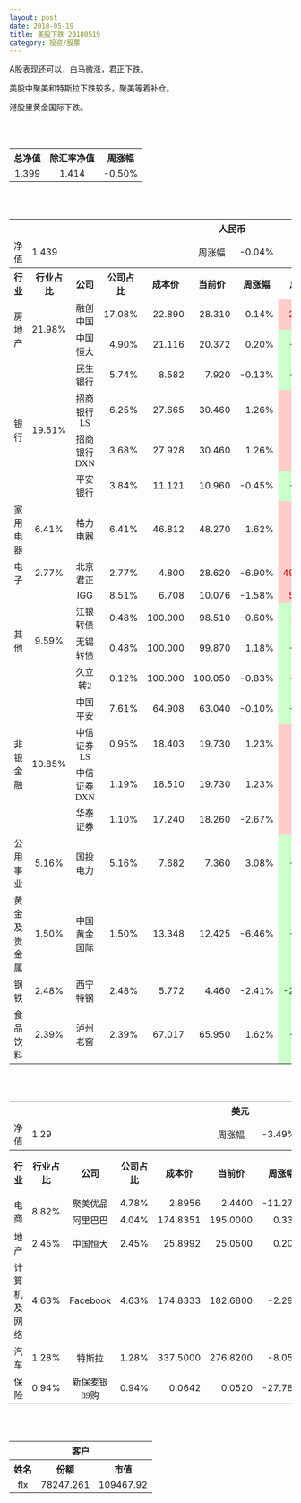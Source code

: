 ```yaml
---
layout: post
date: 2018-05-19
title: 美股下跌 20180519
category: 投资/股票
---
```


A股表现还可以，白马微涨，君正下跌。

美股中聚美和特斯拉下跌较多，聚美等着补仓。

港股里黄金国际下跌。

<br/>
<br/>

<table cellspacing="0" border="0">
	<tr>
		<th height="21" align="center"><font face="Noto Sans CJK SC Regular">总净值</font></th>
		<th align="center"><font face="Noto Sans CJK SC Regular">除汇率净值</font></th>
		<th align="center"><font face="Noto Sans CJK SC Regular">周涨幅</font></th>
	</tr>
	<tr>
		<td height="17" align="center" sdval="1.399" sdnum="1033;0;0.000">1.399</td>
		<td align="center" sdval="1.414" sdnum="1033;0;0.000">1.414</td>
		<td align="center" sdval="-0.005" sdnum="1033;0;0.00%">-0.50%</td>
	</tr>
</table>
<br />
<br />
<table>
	<tr>
		<th colspan="11"  height="21" align="center" valign="middle"><font face="Noto Sans CJK SC Regular">人民币</font></th>
		</tr>
	<tr>
		<td height="17" align="center"><font face="Noto Sans CJK SC Regular">净值</font></td>
		<td colspan="4"  align="left" valign="middle" sdval="1.439" sdnum="1033;">1.439</td>
		<td align="center"><font face="Noto Sans CJK SC Regular">周涨幅</font></td>
		<td colspan="5"  align="left" valign="middle" sdval="-0.0004" sdnum="1033;0;0.00%">-0.04%</td>
		</tr>
	<tr>
		<th height="21" align="center" valign="middle"><font face="Noto Sans CJK SC Regular">行业</font></th>
		<th align="center" valign="middle"><font face="Noto Sans CJK SC Regular">行业占比</font></th>
		<th align="center"><font face="Noto Sans CJK SC Regular">公司</font></th>
		<th align="center"><font face="Noto Sans CJK SC Regular">公司占比</font></th>
		<th align="center"><font face="Noto Sans CJK SC Regular">成本价</font></th>
		<th align="center"><font face="Noto Sans CJK SC Regular">当前价</font></th>
		<th align="center"><font face="Noto Sans CJK SC Regular">周涨幅</font></th>
		<th align="center"><font face="Noto Sans CJK SC Regular">总涨幅</font></th>
		<th align="left"><font face="Noto Sans CJK SC Regular">下一阶梯</font></th>
		<th align="left"><font face="Noto Sans CJK SC Regular">浮动止损价</font></th>
		<th align="center"><font face="Noto Sans CJK SC Regular">止损价</font></th>
	</tr>
	<tr>
		<td rowspan="2"  height="34" align="center" valign="middle"><font face="Noto Sans CJK SC Regular">房地产</font></td>
		<td rowspan="2"  align="center" valign="middle" sdval="0.2198" sdnum="1033;0;0.00%">21.98%</td>
		<td align="center"><font face="Noto Sans CJK SC Regular">融创中国</font></td>
		<td align="right" sdval="0.1708" sdnum="1033;0;0.00%">17.08%</td>
		<td align="right" sdval="22.89" sdnum="1033;0;0.000">22.890</td>
		<td align="right" sdval="28.3095" sdnum="1033;0;0.000">28.310</td>
		<td align="right" sdval="0.0014" sdnum="1033;0;0.00%">0.14%</td>
		<td align="right" bgcolor="#FFCCCC" sdval="0.235362778505898" sdnum="1033;0;0.00%"><font color="#CC0000">23.54%</font></td>
		<td align="right" sdval="28.6125" sdnum="1033;0;0.000">28.613</td>
		<td align="right" sdval="0" sdnum="1033;0;0.000">0.000</td>
		<td align="right" bgcolor="#FFCCCC" sdval="26.324" sdnum="1033;0;0.000"><font color="#CC0000">26.324</font></td>
	</tr>
	<tr>
		<td align="center"><font face="Noto Sans CJK SC Regular">中国恒大</font></td>
		<td align="right" sdval="0.049" sdnum="1033;0;0.00%">4.90%</td>
		<td align="right" sdval="21.116" sdnum="1033;0;0.000">21.116</td>
		<td align="right" sdval="20.3715" sdnum="1033;0;0.000">20.372</td>
		<td align="right" sdval="0.002" sdnum="1033;0;0.00%">0.20%</td>
		<td align="right" bgcolor="#CCFFCC" sdval="-0.0366576245501042" sdnum="1033;0;0.00%"><font color="#006600">-3.67%</font></td>
		<td align="right" sdval="26.395" sdnum="1033;0;0.000">26.395</td>
		<td align="right" sdval="0" sdnum="1033;0;0.000">0.000</td>
		<td align="right" sdval="0" sdnum="1033;0;0.000">0.000</td>
	</tr>
	<tr>
		<td rowspan="4"  height="77" align="center" valign="middle"><font face="Noto Sans CJK SC Regular">银行</font></td>
		<td rowspan="4"  align="center" valign="middle" sdval="0.1951" sdnum="1033;0;0.00%">19.51%</td>
		<td align="center"><font face="Noto Sans CJK SC Regular">民生银行</font></td>
		<td align="right" sdval="0.0574" sdnum="1033;0;0.00%">5.74%</td>
		<td align="right" sdval="8.582" sdnum="1033;0;0.000">8.582</td>
		<td align="right" sdval="7.92" sdnum="1033;0;0.000">7.920</td>
		<td align="right" sdval="-0.0013" sdnum="1033;0;0.00%">-0.13%</td>
		<td align="right" bgcolor="#CCFFCC" sdval="-0.0785381962246564" sdnum="1033;0;0.00%"><font color="#006600">-7.85%</font></td>
		<td align="right" sdval="10.7275" sdnum="1033;0;0.000">10.728</td>
		<td align="right" sdval="0" sdnum="1033;0;0.000">0.000</td>
		<td align="right" sdval="0" sdnum="1033;0;0.000">0.000</td>
	</tr>
	<tr>
		<td align="center"><font face="Noto Sans CJK SC Regular">招商银行LS</font></td>
		<td align="right" sdval="0.0625" sdnum="1033;0;0.00%">6.25%</td>
		<td align="right" sdval="27.665" sdnum="1033;0;0.000">27.665</td>
		<td align="right" sdval="30.46" sdnum="1033;0;0.000">30.460</td>
		<td align="right" sdval="0.0126" sdnum="1033;0;0.00%">1.26%</td>
		<td align="right" bgcolor="#FFCCCC" sdval="0.099630182541117" sdnum="1033;0;0.00%"><font color="#CC0000">9.96%</font></td>
		<td align="right" sdval="34.58125" sdnum="1033;0;0.000">34.581</td>
		<td align="right" sdval="0" sdnum="1033;0;0.000">0.000</td>
		<td align="right" sdval="0" sdnum="1033;0;0.000">0.000</td>
	</tr>
	<tr>
		<td align="center"><font face="Noto Sans CJK SC Regular">招商银行DXN</font></td>
		<td align="right" sdval="0.0368" sdnum="1033;0;0.00%">3.68%</td>
		<td align="right" sdval="27.928" sdnum="1033;0;0.000">27.928</td>
		<td align="right" sdval="30.46" sdnum="1033;0;0.000">30.460</td>
		<td align="right" sdval="0.0126" sdnum="1033;0;0.00%">1.26%</td>
		<td align="right" bgcolor="#FFCCCC" sdval="0.0892617015181896" sdnum="1033;0;0.00%"><font color="#CC0000">8.93%</font></td>
		<td align="right" sdval="34.91" sdnum="1033;0;0.000">34.910</td>
		<td align="right" sdval="0" sdnum="1033;0;0.000">0.000</td>
		<td align="right" sdval="0" sdnum="1033;0;0.000">0.000</td>
	</tr>
	<tr>
		<td align="center"><font face="Noto Sans CJK SC Regular">平安银行</font></td>
		<td align="right" sdval="0.0384" sdnum="1033;0;0.00%">3.84%</td>
		<td align="right" sdval="11.121" sdnum="1033;0;0.000">11.121</td>
		<td align="right" sdval="10.96" sdnum="1033;0;0.000">10.960</td>
		<td align="right" sdval="-0.0045" sdnum="1033;0;0.00%">-0.45%</td>
		<td align="right" bgcolor="#CCFFCC" sdval="-0.0158771153673231" sdnum="1033;0;0.00%"><font color="#006600">-1.59%</font></td>
		<td align="right" sdval="13.90125" sdnum="1033;0;0.000">13.901</td>
		<td align="right" sdval="0" sdnum="1033;0;0.000">0.000</td>
		<td align="right" sdval="0" sdnum="1033;0;0.000">0.000</td>
	</tr>
	<tr>
		<td height="17" align="center" valign="middle"><font face="Noto Sans CJK SC Regular">家用电器</font></td>
		<td align="center" valign="middle" sdval="0.0641" sdnum="1033;0;0.00%">6.41%</td>
		<td align="center"><font face="Noto Sans CJK SC Regular">格力电器</font></td>
		<td align="right" sdval="0.0641" sdnum="1033;0;0.00%">6.41%</td>
		<td align="right" sdval="46.812" sdnum="1033;0;0.000">46.812</td>
		<td align="right" sdval="48.27" sdnum="1033;0;0.000">48.270</td>
		<td align="right" sdval="0.0162" sdnum="1033;0;0.00%">1.62%</td>
		<td align="right" bgcolor="#FFCCCC" sdval="0.0297458600358882" sdnum="1033;0;0.00%"><font color="#CC0000">2.97%</font></td>
		<td align="right" sdval="58.515" sdnum="1033;0;0.000">58.515</td>
		<td align="right" sdval="0" sdnum="1033;0;0.000">0.000</td>
		<td align="right" sdval="0" sdnum="1033;0;0.000">0.000</td>
	</tr>
	<tr>
		<td height="17" align="center" valign="middle"><font face="Noto Sans CJK SC Regular">电子</font></td>
		<td align="center" valign="middle" sdval="0.0277" sdnum="1033;0;0.00%">2.77%</td>
		<td align="center"><font face="Noto Sans CJK SC Regular">北京君正</font></td>
		<td align="right" sdval="0.0277" sdnum="1033;0;0.00%">2.77%</td>
		<td align="right" sdval="4.8" sdnum="1033;0;0.000">4.800</td>
		<td align="right" sdval="28.62" sdnum="1033;0;0.000">28.620</td>
		<td align="right" sdval="-0.069" sdnum="1033;0;0.00%">-6.90%</td>
		<td align="right" bgcolor="#FFCCCC" sdval="4.9611" sdnum="1033;0;0.00%"><font color="#CC0000">496.11%</font></td>
		<td align="right" bgcolor="#CCFFCC" sdval="35.7627868652344" sdnum="1033;0;0.000"><font color="#006600">35.763</font></td>
		<td align="right" bgcolor="#FFCCCC" sdval="26.3214111328125" sdnum="1033;0;0.000"><font color="#CC0000">26.321</font></td>
		<td align="right" bgcolor="#FFCCCC" sdval="26.321" sdnum="1033;0;0.000"><font color="#CC0000">26.321</font></td>
	</tr>
	<tr>
		<td rowspan="4"  height="73" align="center" valign="middle"><font face="Noto Sans CJK SC Regular">其他</font></td>
		<td rowspan="4"  align="center" valign="middle" sdval="0.0959" sdnum="1033;0;0.00%">9.59%</td>
		<td align="center">IGG</td>
		<td align="right" sdval="0.0851" sdnum="1033;0;0.00%">8.51%</td>
		<td align="right" sdval="6.7084" sdnum="1033;0;0.000">6.708</td>
		<td align="right" sdval="10.0764" sdnum="1033;0;0.000">10.076</td>
		<td align="right" sdval="-0.0158" sdnum="1033;0;0.00%">-1.58%</td>
		<td align="right" bgcolor="#FFCCCC" sdval="0.50065712241369" sdnum="1033;0;0.00%"><font color="#CC0000">50.07%</font></td>
		<td align="right" bgcolor="#CCFFCC" sdval="10.481875" sdnum="1033;0;0.000"><font color="#006600">10.482</font></td>
		<td align="right" bgcolor="#FFCCCC" sdval="7.71466" sdnum="1033;0;0.000"><font color="#CC0000">7.715</font></td>
		<td align="right" bgcolor="#FFCCCC" sdval="7.715" sdnum="1033;0;0.000"><font color="#CC0000">7.715</font></td>
	</tr>
	<tr>
		<td align="center"><font face="Noto Sans CJK SC Regular"> 江银转债</font></td>
		<td align="right" sdval="0.0048" sdnum="1033;0;0.00%">0.48%</td>
		<td align="right" sdval="100" sdnum="1033;0;0.000">100.000</td>
		<td align="right" sdval="98.51" sdnum="1033;0;0.000">98.510</td>
		<td align="right" sdval="-0.006" sdnum="1033;0;0.00%">-0.60%</td>
		<td align="right" bgcolor="#CCFFCC" sdval="-0.0163" sdnum="1033;0;0.00%"><font color="#006600">-1.63%</font></td>
		<td align="right" sdval="125" sdnum="1033;0;0.000">125.000</td>
		<td align="right" sdval="0" sdnum="1033;0;0.000">0.000</td>
		<td align="right" sdval="0" sdnum="1033;0;0.000">0.000</td>
	</tr>
	<tr>
		<td align="center"><font face="Noto Sans CJK SC Regular">无锡转债</font></td>
		<td align="right" sdval="0.0048" sdnum="1033;0;0.00%">0.48%</td>
		<td align="right" sdval="100" sdnum="1033;0;0.000">100.000</td>
		<td align="right" sdval="99.87" sdnum="1033;0;0.000">99.870</td>
		<td align="right" sdval="0.0118" sdnum="1033;0;0.00%">1.18%</td>
		<td align="right" bgcolor="#CCFFCC" sdval="-0.00270000000000004" sdnum="1033;0;0.00%"><font color="#006600">-0.27%</font></td>
		<td align="right" sdval="125" sdnum="1033;0;0.000">125.000</td>
		<td align="right" sdval="0" sdnum="1033;0;0.000">0.000</td>
		<td align="right" sdval="0" sdnum="1033;0;0.000">0.000</td>
	</tr>
	<tr>
		<td align="center"><font face="Noto Sans CJK SC Regular">久立转2</font></td>
		<td align="right" sdval="0.0012" sdnum="1033;0;0.00%">0.12%</td>
		<td align="right" sdval="100" sdnum="1033;0;0.000">100.000</td>
		<td align="right" sdval="100.05" sdnum="1033;0;0.000">100.050</td>
		<td align="right" sdval="-0.0083" sdnum="1033;0;0.00%">-0.83%</td>
		<td align="right" bgcolor="#CCFFCC" sdval="-0.000900000000000123" sdnum="1033;0;0.00%"><font color="#006600">-0.09%</font></td>
		<td align="right" sdval="125" sdnum="1033;0;0.000">125.000</td>
		<td align="right" sdval="0" sdnum="1033;0;0.000">0.000</td>
		<td align="right" sdval="0" sdnum="1033;0;0.000">0.000</td>
	</tr>
	<tr>
		<td rowspan="4"  height="70" align="center" valign="middle"><font face="Noto Sans CJK SC Regular">非银金融</font></td>
		<td rowspan="4"  align="center" valign="middle" sdval="0.1085" sdnum="1033;0;0.00%">10.85%</td>
		<td align="center"><font face="Noto Sans CJK SC Regular">中国平安</font></td>
		<td align="right" sdval="0.0761" sdnum="1033;0;0.00%">7.61%</td>
		<td align="right" sdval="64.908" sdnum="1033;0;0.000">64.908</td>
		<td align="right" sdval="63.04" sdnum="1033;0;0.000">63.040</td>
		<td align="right" sdval="-0.001" sdnum="1033;0;0.00%">-0.10%</td>
		<td align="right" bgcolor="#CCFFCC" sdval="-0.0301791951685464" sdnum="1033;0;0.00%"><font color="#006600">-3.02%</font></td>
		<td align="right" sdval="81.135" sdnum="1033;0;0.000">81.135</td>
		<td align="right" sdval="0" sdnum="1033;0;0.000">0.000</td>
		<td align="right" bgcolor="#FFCCCC" sdval="60.18" sdnum="1033;0;0.000"><font color="#CC0000">60.180</font></td>
	</tr>
	<tr>
		<td align="center"><font face="Noto Sans CJK SC Regular">中信证券LS</font></td>
		<td align="right" sdval="0.0095" sdnum="1033;0;0.00%">0.95%</td>
		<td align="right" sdval="18.403" sdnum="1033;0;0.000">18.403</td>
		<td align="right" sdval="19.73" sdnum="1033;0;0.000">19.730</td>
		<td align="right" sdval="0.0123" sdnum="1033;0;0.00%">1.23%</td>
		<td align="right" bgcolor="#FFCCCC" sdval="0.0707078085094821" sdnum="1033;0;0.00%"><font color="#CC0000">7.07%</font></td>
		<td align="right" sdval="23.00375" sdnum="1033;0;0.000">23.004</td>
		<td align="right" sdval="0" sdnum="1033;0;0.000">0.000</td>
		<td align="right" sdval="0" sdnum="1033;0;0.000">0.000</td>
	</tr>
	<tr>
		<td align="center"><font face="Noto Sans CJK SC Regular">中信证券DXN</font></td>
		<td align="right" sdval="0.0119" sdnum="1033;0;0.00%">1.19%</td>
		<td align="right" sdval="18.51" sdnum="1033;0;0.000">18.510</td>
		<td align="right" sdval="19.73" sdnum="1033;0;0.000">19.730</td>
		<td align="right" sdval="0.0123" sdnum="1033;0;0.00%">1.23%</td>
		<td align="right" bgcolor="#FFCCCC" sdval="0.0645103187466234" sdnum="1033;0;0.00%"><font color="#CC0000">6.45%</font></td>
		<td align="right" sdval="23.1375" sdnum="1033;0;0.000">23.138</td>
		<td align="right" sdval="0" sdnum="1033;0;0.000">0.000</td>
		<td align="right" sdval="0" sdnum="1033;0;0.000">0.000</td>
	</tr>
	<tr>
		<td align="center"><font face="Noto Sans CJK SC Regular">华泰证券</font></td>
		<td align="right" sdval="0.011" sdnum="1033;0;0.00%">1.10%</td>
		<td align="right" sdval="17.24" sdnum="1033;0;0.000">17.240</td>
		<td align="right" sdval="18.26" sdnum="1033;0;0.000">18.260</td>
		<td align="right" sdval="-0.0267" sdnum="1033;0;0.00%">-2.67%</td>
		<td align="right" bgcolor="#FFCCCC" sdval="0.0577647331786544" sdnum="1033;0;0.00%"><font color="#CC0000">5.78%</font></td>
		<td align="right" sdval="21.55" sdnum="1033;0;0.000">21.550</td>
		<td align="right" sdval="0" sdnum="1033;0;0.000">0.000</td>
		<td align="right" sdval="0" sdnum="1033;0;0.000">0.000</td>
	</tr>
	<tr>
		<td height="17" align="center"><font face="Noto Sans CJK SC Regular">公用事业</font></td>
		<td align="center" valign="middle" sdval="0.0516" sdnum="1033;0;0.00%">5.16%</td>
		<td align="center"><font face="Noto Sans CJK SC Regular">国投电力</font></td>
		<td align="right" sdval="0.0516" sdnum="1033;0;0.00%">5.16%</td>
		<td align="right" sdval="7.682" sdnum="1033;0;0.000">7.682</td>
		<td align="right" sdval="7.36" sdnum="1033;0;0.000">7.360</td>
		<td align="right" sdval="0.0308" sdnum="1033;0;0.00%">3.08%</td>
		<td align="right" bgcolor="#CCFFCC" sdval="-0.0433161676646707" sdnum="1033;0;0.00%"><font color="#006600">-4.33%</font></td>
		<td align="right" sdval="9.6025" sdnum="1033;0;0.000">9.603</td>
		<td align="right" sdval="0" sdnum="1033;0;0.000">0.000</td>
		<td align="right" sdval="0" sdnum="1033;0;0.000">0.000</td>
	</tr>
	<tr>
		<td height="17" align="center"><font face="Noto Sans CJK SC Regular">黄金及贵金属</font></td>
		<td align="center" valign="middle" sdval="0.015" sdnum="1033;0;0.00%">1.50%</td>
		<td align="center"><font face="Noto Sans CJK SC Regular">中国黄金国际</font></td>
		<td align="right" sdval="0.015" sdnum="1033;0;0.00%">1.50%</td>
		<td align="right" sdval="13.348" sdnum="1033;0;0.000">13.348</td>
		<td align="right" sdval="12.4254" sdnum="1033;0;0.000">12.425</td>
		<td align="right" sdval="-0.0646" sdnum="1033;0;0.00%">-6.46%</td>
		<td align="right" bgcolor="#CCFFCC" sdval="-0.0705189691339528" sdnum="1033;0;0.00%"><font color="#006600">-7.05%</font></td>
		<td align="right" sdval="16.685" sdnum="1033;0;0.000">16.685</td>
		<td align="right" sdval="0" sdnum="1033;0;0.000">0.000</td>
		<td align="right" sdval="0" sdnum="1033;0;0.000">0.000</td>
	</tr>
	<tr>
		<td height="17" align="center"><font face="Noto Sans CJK SC Regular">钢铁</font></td>
		<td align="center" valign="middle" sdval="0.0248" sdnum="1033;0;0.00%">2.48%</td>
		<td align="center"><font face="Noto Sans CJK SC Regular">西宁特钢</font></td>
		<td align="right" sdval="0.0248" sdnum="1033;0;0.00%">2.48%</td>
		<td align="right" sdval="5.772" sdnum="1033;0;0.000">5.772</td>
		<td align="right" sdval="4.46" sdnum="1033;0;0.000">4.460</td>
		<td align="right" sdval="-0.0241" sdnum="1033;0;0.00%">-2.41%</td>
		<td align="right" bgcolor="#CCFFCC" sdval="-0.228704227304227" sdnum="1033;0;0.00%"><font color="#006600">-22.87%</font></td>
		<td align="right" sdval="7.215" sdnum="1033;0;0.000">7.215</td>
		<td align="right" sdval="0" sdnum="1033;0;0.000">0.000</td>
		<td align="right" sdval="0" sdnum="1033;0;0.000">0.000</td>
	</tr>
	<tr>
		<td height="17" align="center"><font face="Noto Sans CJK SC Regular">食品饮料</font></td>
		<td align="center" valign="middle" sdval="0.0239" sdnum="1033;0;0.00%">2.39%</td>
		<td align="center"><font face="Noto Sans CJK SC Regular">泸州老窖</font></td>
		<td align="right" sdval="0.0239" sdnum="1033;0;0.00%">2.39%</td>
		<td align="right" sdval="67.017" sdnum="1033;0;0.000">67.017</td>
		<td align="right" sdval="65.95" sdnum="1033;0;0.000">65.950</td>
		<td align="right" sdval="0.0162" sdnum="1033;0;0.00%">1.62%</td>
		<td align="right" bgcolor="#CCFFCC" sdval="-0.0173213333930197" sdnum="1033;0;0.00%"><font color="#006600">-1.73%</font></td>
		<td align="right" sdval="83.77125" sdnum="1033;0;0.000">83.771</td>
		<td align="right" sdval="0" sdnum="1033;0;0.000">0.000</td>
		<td align="right" sdval="0" sdnum="1033;0;0.000">0.000</td>
	</tr>
</table>
<br />
<br />
<table>
	<tr>
		<th colspan="11"  height="21" align="center" valign="middle"><font face="Noto Sans CJK SC Regular">美元</font></th>
		</tr>
	<tr>
		<td height="17" align="center"><font face="Noto Sans CJK SC Regular">净值</font></td>
		<td colspan="4"  align="left" valign="middle" sdval="1.29" sdnum="1033;">1.29</td>
		<td align="center"><font face="Noto Sans CJK SC Regular">周涨幅</font></td>
		<td colspan="5"  align="left" valign="middle" sdval="-0.0349" sdnum="1033;0;0.00%">-3.49%</td>
		</tr>
	<tr>
		<th height="21" align="center" valign="middle"><font face="Noto Sans CJK SC Regular">行业</font></th>
		<th align="center" valign="middle"><font face="Noto Sans CJK SC Regular">行业占比</font></th>
		<th align="center"><font face="Noto Sans CJK SC Regular">公司</font></th>
		<th align="center"><font face="Noto Sans CJK SC Regular">公司占比</font></th>
		<th align="center"><font face="Noto Sans CJK SC Regular">成本价</font></th>
		<th align="center"><font face="Noto Sans CJK SC Regular">当前价</font></th>
		<th align="center"><font face="Noto Sans CJK SC Regular">周涨幅</font></th>
		<th align="center"><font face="Noto Sans CJK SC Regular">总涨幅</font></th>
		<th align="left"><font face="Noto Sans CJK SC Regular">下一阶梯</font></th>
		<th align="left"><font face="Noto Sans CJK SC Regular">浮动止损价</font></th>
		<th align="center"><font face="Noto Sans CJK SC Regular">止损价</font></th>
	</tr>
	<tr>
		<td rowspan="2"  height="34" align="center" valign="middle"><font face="Noto Sans CJK SC Regular">电商</font></td>
		<td rowspan="2"  align="center" valign="middle" sdval="0.0882" sdnum="1033;0;0.00%">8.82%</td>
		<td align="center" sdnum="1033;0;0.00%"><font face="Noto Sans CJK SC Regular">聚美优品</font></td>
		<td align="right" sdval="0.0478" sdnum="1033;0;0.00%">4.78%</td>
		<td align="right" sdval="2.8956" sdnum="1033;0;0.0000">2.8956</td>
		<td align="right" sdval="2.44" sdnum="1033;0;0.0000">2.4400</td>
		<td align="right" sdval="-0.1127" sdnum="1033;0;0.00%">-11.27%</td>
		<td align="right" bgcolor="#CCFFCC" sdval="-0.158742174333472" sdnum="1033;0;0.00%"><font color="#006600">-15.87%</font></td>
		<td align="right" sdval="3.6195" sdnum="1033;0;0.000">3.620</td>
		<td align="right" sdval="0" sdnum="1033;0;0.000">0.000</td>
		<td align="right" sdval="0" sdnum="1033;0;0.000">0.000</td>
	</tr>
	<tr>
		<td align="center" sdnum="1033;0;0.00%"><font face="Noto Sans CJK SC Regular">阿里巴巴</font></td>
		<td align="right" sdval="0.0404" sdnum="1033;0;0.00%">4.04%</td>
		<td align="right" sdval="174.8351" sdnum="1033;0;0.0000">174.8351</td>
		<td align="right" sdval="195" sdnum="1033;0;0.0000">195.0000</td>
		<td align="right" sdval="0.0033" sdnum="1033;0;0.00%">0.33%</td>
		<td align="right" bgcolor="#FFCCCC" sdval="0.113936680105997" sdnum="1033;0;0.00%"><font color="#CC0000">11.39%</font></td>
		<td align="right" sdval="218.543875" sdnum="1033;0;0.000">218.544</td>
		<td align="right" sdval="0" sdnum="1033;0;0.000">0.000</td>
		<td align="right" sdval="0" sdnum="1033;0;0.000">0.000</td>
	</tr>
	<tr>
		<td height="17" align="center" valign="middle"><font face="Noto Sans CJK SC Regular">地产</font></td>
		<td align="center" sdval="0.0245" sdnum="1033;0;0.00%">2.45%</td>
		<td align="center" sdnum="1033;0;0.00%"><font face="Noto Sans CJK SC Regular">中国恒大</font></td>
		<td align="right" sdval="0.0245" sdnum="1033;0;0.00%">2.45%</td>
		<td align="right" sdval="25.8992" sdnum="1033;0;0.0000">25.8992</td>
		<td align="right" sdval="25.05" sdnum="1033;0;0.0000">25.0500</td>
		<td align="right" sdval="0.002" sdnum="1033;0;0.00%">0.20%</td>
		<td align="right" bgcolor="#CCFFCC" sdval="-0.0341886575647125" sdnum="1033;0;0.00%"><font color="#006600">-3.42%</font></td>
		<td align="right" sdval="32.374" sdnum="1033;0;0.000">32.374</td>
		<td align="right" sdval="0" sdnum="1033;0;0.000">0.000</td>
		<td align="right" sdval="0" sdnum="1033;0;0.000">0.000</td>
	</tr>
	<tr>
		<td height="17" align="center"><font face="Noto Sans CJK SC Regular">计算机及网络</font></td>
		<td align="center" sdval="0.0463" sdnum="1033;0;0.00%">4.63%</td>
		<td align="center" sdnum="1033;0;0.00%">Facebook</td>
		<td align="right" sdval="0.0463" sdnum="1033;0;0.00%">4.63%</td>
		<td align="right" sdval="174.8333" sdnum="1033;0;0.0000">174.8333</td>
		<td align="right" sdval="182.68" sdnum="1033;0;0.0000">182.6800</td>
		<td align="right" sdval="-0.0229" sdnum="1033;0;0.00%">-2.29%</td>
		<td align="right" bgcolor="#FFCCCC" sdval="0.0434810381088728" sdnum="1033;0;0.00%"><font color="#CC0000">4.35%</font></td>
		<td align="right" sdval="218.541625" sdnum="1033;0;0.000">218.542</td>
		<td align="right" sdval="0" sdnum="1033;0;0.000">0.000</td>
		<td align="right" sdval="0" sdnum="1033;0;0.000">0.000</td>
	</tr>
	<tr>
		<td height="17" align="center"><font face="Noto Sans CJK SC Regular">汽车</font></td>
		<td align="center" sdval="0.0128" sdnum="1033;0;0.00%">1.28%</td>
		<td align="center" sdnum="1033;0;0.00%"><font face="Noto Sans CJK SC Regular">特斯拉</font></td>
		<td align="right" sdval="0.0128" sdnum="1033;0;0.00%">1.28%</td>
		<td align="right" sdval="337.5" sdnum="1033;0;0.0000">337.5000</td>
		<td align="right" sdval="276.82" sdnum="1033;0;0.0000">276.8200</td>
		<td align="right" sdval="-0.0805" sdnum="1033;0;0.00%">-8.05%</td>
		<td align="right" bgcolor="#CCFFCC" sdval="-0.181192592592593" sdnum="1033;0;0.00%"><font color="#006600">-18.12%</font></td>
		<td align="right" sdval="421.875" sdnum="1033;0;0.000">421.875</td>
		<td align="right" sdval="0" sdnum="1033;0;0.000">0.000</td>
		<td align="right" sdval="0" sdnum="1033;0;0.000">0.000</td>
	</tr>
	<tr>
		<td height="22" align="center"><font face="Noto Sans CJK SC Regular">  保险</font></td>
		<td align="center" sdval="0.0094" sdnum="1033;0;0.00%">0.94%</td>
		<td align="center" sdnum="1033;0;0.00%"><font face="Noto Sans CJK SC Regular">新保麦银89购</font></td>
		<td align="right" sdval="0.0094" sdnum="1033;0;0.00%">0.94%</td>
		<td align="right" sdval="0.06422" sdnum="1033;0;0.0000">0.0642</td>
		<td align="right" sdval="0.052" sdnum="1033;0;0.0000">0.0520</td>
		<td align="right" sdval="-0.2778" sdnum="1033;0;0.00%">-27.78%</td>
		<td align="right" bgcolor="#CCFFCC" sdval="-0.191683400809717" sdnum="1033;0;0.00%"><font color="#006600">-19.17%</font></td>
		<td align="right" sdval="0.080275" sdnum="1033;0;0.000">0.080</td>
		<td align="right" sdval="0" sdnum="1033;0;0.000">0.000</td>
		<td align="right" sdval="0" sdnum="1033;0;0.000">0.000</td>
	</tr>
</table>
<br />
<br />
<table>
	<tr>
		<th colspan="11"  height="21" align="center" valign="middle"><font face="Noto Sans CJK SC Regular">客户</font></th>
		</tr>
	<tr>
		<th height="21" align="center"><font face="Noto Sans CJK SC Regular">姓名</font></th>
		<th align="center"><font face="Noto Sans CJK SC Regular">份额</font></th>
		<th align="center"><font face="Noto Sans CJK SC Regular">市值</font></th>
	</tr>
	<tr>
		<td height="17" align="center">flx</td>
		<td align="center" sdval="78247.261" sdnum="1033;">78247.261</td>
		<td align="center" sdval="109467.918139" sdnum="1033;0;0.00">109467.92</td>
	</tr>
</table>
